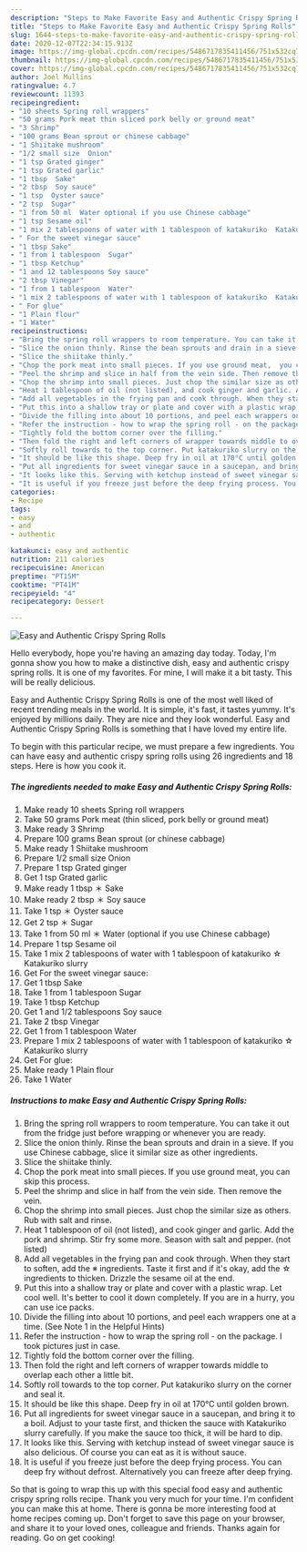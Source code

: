 ```yaml
---
description: "Steps to Make Favorite Easy and Authentic Crispy Spring Rolls"
title: "Steps to Make Favorite Easy and Authentic Crispy Spring Rolls"
slug: 1644-steps-to-make-favorite-easy-and-authentic-crispy-spring-rolls
date: 2020-12-07T22:34:15.913Z
image: https://img-global.cpcdn.com/recipes/5486717835411456/751x532cq70/easy-and-authentic-crispy-spring-rolls-recipe-main-photo.jpg
thumbnail: https://img-global.cpcdn.com/recipes/5486717835411456/751x532cq70/easy-and-authentic-crispy-spring-rolls-recipe-main-photo.jpg
cover: https://img-global.cpcdn.com/recipes/5486717835411456/751x532cq70/easy-and-authentic-crispy-spring-rolls-recipe-main-photo.jpg
author: Joel Mullins
ratingvalue: 4.7
reviewcount: 11393
recipeingredient:
- "10 sheets Spring roll wrappers"
- "50 grams Pork meat thin sliced pork belly or ground meat"
- "3 Shrimp"
- "100 grams Bean sprout or chinese cabbage"
- "1 Shiitake mushroom"
- "1/2 small size  Onion"
- "1 tsp Grated ginger"
- "1 tsp Grated garlic"
- "1 tbsp  Sake"
- "2 tbsp  Soy sauce"
- "1 tsp  Oyster sauce"
- "2 tsp  Sugar"
- "1 from 50 ml  Water optional if you use Chinese cabbage"
- "1 tsp Sesame oil"
- "1 mix 2 tablespoons of water with 1 tablespoon of katakuriko  Katakuriko slurry"
- " For the sweet vinegar sauce"
- "1 tbsp Sake"
- "1 from 1 tablespoon  Sugar"
- "1 tbsp Ketchup"
- "1 and 12 tablespoons Soy sauce"
- "2 tbsp Vinegar"
- "1 from 1 tablespoon  Water"
- "1 mix 2 tablespoons of water with 1 tablespoon of katakuriko  Katakuriko slurry"
- " For glue"
- "1 Plain flour"
- "1 Water"
recipeinstructions:
- "Bring the spring roll wrappers to room temperature. You can take it out from the fridge just before wrapping or whenever you are ready."
- "Slice the onion thinly. Rinse the bean sprouts and drain in a sieve. If you use Chinese cabbage, slice it similar size as other ingredients."
- "Slice the shiitake thinly."
- "Chop the pork meat into small pieces. If you use ground meat,  you can skip this process."
- "Peel the shrimp and slice in half from the vein side. Then remove the vein."
- "Chop the shrimp into small pieces. Just chop the similar size as others. Rub with salt and rinse."
- "Heat 1 tablespoon of oil (not listed), and cook ginger and garlic. Add the pork and shrimp. Stir fry some more. Season with salt and pepper. (not listed)"
- "Add all vegetables in the frying pan and cook through. When they start to soften, add the ※ ingredients. Taste it first and if it&#39;s okay, add the ☆ ingredients to thicken. Drizzle the sesame oil at the end."
- "Put this into a shallow tray or plate and cover with a plastic wrap. Let cool well. It&#39;s better to cool it down completely. If you are in a hurry, you can use ice packs."
- "Divide the filling into about 10 portions, and peel each wrappers one at a time. (See Note 1 in the Helpful Hints)"
- "Refer the instruction - how to wrap the spring roll - on the package. I took pictures just in case."
- "Tightly fold the bottom corner over the filling."
- "Then fold the right and left corners of wrapper towards middle to overlap each other a little bit."
- "Softly roll towards to the top corner. Put katakuriko slurry on the corner and seal it."
- "It should be like this shape. Deep fry in oil at 170°C until golden brown."
- "Put all ingredients for sweet vinegar sauce in a saucepan, and bring it to a boil. Adjust to your taste first, and thicken the sauce with Katakuriko slurry carefully. If you make the sauce too thick, it will be hard to dip."
- "It looks like this. Serving with ketchup instead of sweet vinegar sauce is also delicious. Of course you can eat as it is without sauce."
- "It is useful if you freeze just before the deep frying process. You can deep fry without defrost. Alternatively you can freeze after deep frying."
categories:
- Recipe
tags:
- easy
- and
- authentic

katakunci: easy and authentic 
nutrition: 211 calories
recipecuisine: American
preptime: "PT15M"
cooktime: "PT41M"
recipeyield: "4"
recipecategory: Dessert

---
```



![Easy and Authentic Crispy Spring Rolls](https://img-global.cpcdn.com/recipes/5486717835411456/751x532cq70/easy-and-authentic-crispy-spring-rolls-recipe-main-photo.jpg)

Hello everybody, hope you're having an amazing day today. Today, I'm gonna show you how to make a distinctive dish, easy and authentic crispy spring rolls. It is one of my favorites. For mine, I will make it a bit tasty. This will be really delicious.



Easy and Authentic Crispy Spring Rolls is one of the most well liked of recent trending meals in the world. It is simple, it's fast, it tastes yummy. It's enjoyed by millions daily. They are nice and they look wonderful. Easy and Authentic Crispy Spring Rolls is something that I have loved my entire life.


To begin with this particular recipe, we must prepare a few ingredients. You can have easy and authentic crispy spring rolls using 26 ingredients and 18 steps. Here is how you cook it.

<!--inarticleads1-->

##### The ingredients needed to make Easy and Authentic Crispy Spring Rolls:

1. Make ready 10 sheets Spring roll wrappers
1. Take 50 grams Pork meat (thin sliced, pork belly or ground meat)
1. Make ready 3 Shrimp
1. Prepare 100 grams Bean sprout (or chinese cabbage)
1. Make ready 1 Shiitake mushroom
1. Prepare 1/2 small size  Onion
1. Prepare 1 tsp Grated ginger
1. Get 1 tsp Grated garlic
1. Make ready 1 tbsp ＊ Sake
1. Make ready 2 tbsp ＊ Soy sauce
1. Take 1 tsp ＊ Oyster sauce
1. Get 2 tsp ＊ Sugar
1. Take 1 from 50 ml ＊ Water (optional if you use Chinese cabbage)
1. Prepare 1 tsp Sesame oil
1. Take 1 mix 2 tablespoons of water with 1 tablespoon of katakuriko ☆ Katakuriko slurry
1. Get  For the sweet vinegar sauce:
1. Get 1 tbsp Sake
1. Take 1 from 1 tablespoon  Sugar
1. Take 1 tbsp Ketchup
1. Get 1 and 1/2 tablespoons Soy sauce
1. Take 2 tbsp Vinegar
1. Get 1 from 1 tablespoon  Water
1. Prepare 1 mix 2 tablespoons of water with 1 tablespoon of katakuriko ☆ Katakuriko slurry
1. Get  For glue:
1. Make ready 1 Plain flour
1. Take 1 Water




<!--inarticleads2-->

##### Instructions to make Easy and Authentic Crispy Spring Rolls:

1. Bring the spring roll wrappers to room temperature. You can take it out from the fridge just before wrapping or whenever you are ready.
1. Slice the onion thinly. Rinse the bean sprouts and drain in a sieve. If you use Chinese cabbage, slice it similar size as other ingredients.
1. Slice the shiitake thinly.
1. Chop the pork meat into small pieces. If you use ground meat,  you can skip this process.
1. Peel the shrimp and slice in half from the vein side. Then remove the vein.
1. Chop the shrimp into small pieces. Just chop the similar size as others. Rub with salt and rinse.
1. Heat 1 tablespoon of oil (not listed), and cook ginger and garlic. Add the pork and shrimp. Stir fry some more. Season with salt and pepper. (not listed)
1. Add all vegetables in the frying pan and cook through. When they start to soften, add the ※ ingredients. Taste it first and if it&#39;s okay, add the ☆ ingredients to thicken. Drizzle the sesame oil at the end.
1. Put this into a shallow tray or plate and cover with a plastic wrap. Let cool well. It&#39;s better to cool it down completely. If you are in a hurry, you can use ice packs.
1. Divide the filling into about 10 portions, and peel each wrappers one at a time. (See Note 1 in the Helpful Hints)
1. Refer the instruction - how to wrap the spring roll - on the package. I took pictures just in case.
1. Tightly fold the bottom corner over the filling.
1. Then fold the right and left corners of wrapper towards middle to overlap each other a little bit.
1. Softly roll towards to the top corner. Put katakuriko slurry on the corner and seal it.
1. It should be like this shape. Deep fry in oil at 170°C until golden brown.
1. Put all ingredients for sweet vinegar sauce in a saucepan, and bring it to a boil. Adjust to your taste first, and thicken the sauce with Katakuriko slurry carefully. If you make the sauce too thick, it will be hard to dip.
1. It looks like this. Serving with ketchup instead of sweet vinegar sauce is also delicious. Of course you can eat as it is without sauce.
1. It is useful if you freeze just before the deep frying process. You can deep fry without defrost. Alternatively you can freeze after deep frying.




So that is going to wrap this up with this special food easy and authentic crispy spring rolls recipe. Thank you very much for your time. I'm confident you can make this at home. There is gonna be more interesting food at home recipes coming up. Don't forget to save this page on your browser, and share it to your loved ones, colleague and friends. Thanks again for reading. Go on get cooking!
